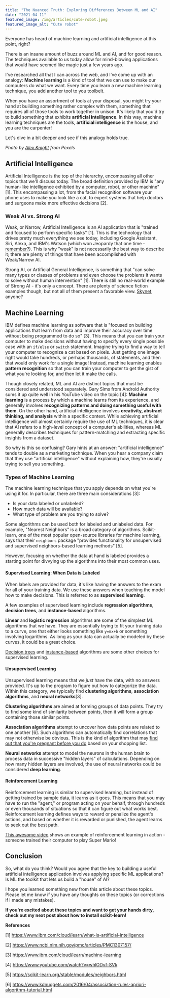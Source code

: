 ```yaml
---
title: "The Nuanced Truth: Exploring Differences Between ML and AI"
date: "2021-04-11"
featured_image: /img/articles/cute-robot.jpeg
featured_image_alt: "Cute robot"
---
```


Everyone has heard of machine learning and artificial intelligence at this point, right?

There is an insane amount of buzz around ML and AI, and for good reason. The techniques available to us today allow for mind-blowing applications that would have seemed like magic just a few years ago.

I've researched all that I can across the web, and I've come up with an analogy: **Machine learning** is a kind of tool that we can use to make our computers do what we want. Every time you learn a new machine learning technique, you add another tool to you toolbelt.

When you have an assortment of tools at your disposal, you might try your hand at building something rather complex with them, something that requires all of those tools to work together in unison. It's likely that you'd try to build something that exhibits **artificial intelligence**. In this way, machine learning techniques are the tools, **artificial intelligence** is the house, and you are the carpenter!

Let's dive in a bit deeper and see if this analogy holds true.

<!--truncate-->

*Photo by [Alex Knight](https://www.pexels.com/@agk42?utm_content=attributionCopyText&utm_medium=referral&utm_source=pexels) from Pexels*

## Artificial Intelligence

Artificial Intelligence is the top of the hierarchy, encompassing all other topics that we'll discuss today. The broad definition provided by IBM is "any human-like intelligence exhibited by a computer, robot, or other machine" [1]. This encompassing a lot, from the facial recognition software your phone uses to make you look like a cat, to expert systems that help doctors and surgeons make more effective decisions [2].

### Weak AI vs. Strong AI

Weak, or Narrow, Artificial Intelligence is an AI application that is "trained and focused to perform specific tasks" [1]. This is the technology that drives pretty much everything we see today, including Google Assistant, Siri, Alexa, and IBM's Watson (which won Jeopardy that one time - [remember?](https://www.techrepublic.com/article/ibm-watson-the-inside-story-of-how-the-jeopardy-winning-supercomputer-was-born-and-what-it-wants-to-do-next/)). This is why "weak" is not necessarily the best way to describe it; there are plenty of things that have been accomplished with Weak/Narrow AI.

Strong AI, or Artificial General Intelligence, is something that "can solve many types or classes of problems and even choose the problems it wants to solve without human intervention" [1]. There is still no real-world example of Strong AI - it's only a concept. There are plenty of science fiction examples though, but not all of them present a favorable view. [Skynet](https://en.wikipedia.org/wiki/Skynet_(Terminator)), anyone?

## Machine Learning

IBM defines machine learning as software that is "focused on building applications that learn from data and improve their accuracy over time without being programmed to do so" [3]. This means that you can train your computer to make decisions without having to specify every single possible case with an `if/else` or `switch` statement. Imagine trying to find a way to tell your computer to recognize a cat based on pixels. Just getting one image right would take hundreds, or perhaps thousands, of statements, and then that would only work for a single image! Instead, machine learning enables **pattern recognition** so that you can train your computer to get the gist of what you're looking for, and then let it make the calls.

Though closely related, ML and AI are distinct topics that must be considered and understood separately. Gary Sims from Android Authority sums it up quite well in his YouTube video on the topic [4]: **Machine learning** is a process by which a machine learns from its experience, and generally involves **recognizing patterns and doing something useful with them**. On the other hand, artificial intelligence involves **creativity, abstract thinking, and analysis** within a specific context. While achieving artificial intelligence will almost certainly require the use of ML techniques, it is clear that AI refers to a high-level concept of a computer's abilities, whereas ML generally describes techniques for pattern-matching and extracting specific insights from a dataset.

So why is this so confusing? Gary hints at an answer: "artificial intelligence" tends to double as a marketing technique. When you hear a company claim that they use "artificial intelligence" without explaining how, they're usually trying to sell you something.

### Types of Machine Learning

The machine learning technique that you apply depends on what you're using it for. In particular, there are three main considerations [3]:

* Is your data labeled or unlabeled?
* How much data will be available?
* What type of problem are you trying to solve?

Some algorithms can be used both for labeled and unlabeled data. For example, "Nearest Neighbors" is a broad category of algorithms. Scikit-learn, one of the most popular open-source libraries for machine learning, says that their `neighbors` package "provides functionality for unsupervised and supervised neighbors-based learning methods" [5].

However, focusing on whether the data at hand is labeled provides a starting point for divvying up the algorithms into their most common uses.

#### Supervised Learning: When Data is Labeled

When labels are provided for data, it's like having the answers to the exam for all of your training data. We use these answers when teaching the model how to make decisions. This is referred to as **supervised learning**.

A few examples of supervised learning include **regression algorithms**, **decision trees**, and **instance-based** algorithms.

**Linear** and **logistic regression** algorithms are some of the simplest ML algorithms that we have. They are essentially trying to fit your training data to a curve, one that either looks something like `y=mx+b` or something involving logarithms. As long as your data can actually be modeled by these curves, it could be a great choice.

[Decision trees](https://en.wikipedia.org/wiki/Decision_tree_learning) and [instance-based](https://en.wikipedia.org/wiki/Instance-based_learning) algorithms are some other choices for supervised learning.

#### Unsupervised Learning

Unsupervised learning means that we *just* have the data, with no answers provided. It's up to the program to figure out how to categorize the data. Within this category, we typically find **clustering algorithms**, **association algorithms**, and **neural networks**[3].

**Clustering algorithms** are aimed at forming groups of data points. They try to find some kind of similarity between points, then it will form a group containing those similar points.

**Association algorithms** attempt to uncover how data points are related to one another [6]. Such algorithms can automatically find correlations that may not otherwise be obvious. This is the kind of algorithm that may [find out that you're pregnant before you do](https://www.driveresearch.com/market-research-company-blog/how-target-used-data-analytics-to-predict-pregnancies/) based on your shopping list.

**Neural networks** attempt to model the neurons in the human brain to process data in successive "hidden layers" of calculations. Depending on how many hidden layers are involved, the use of neural networks could be considered **deep learning**.

#### Reinforcement Learning

Reinforcement learning is similar to supervised learning, but instead of getting trained by sample data, it learns as it goes. This means that you may have to run the "agent," or program acting on your behalf, through hundreds or even thousands of situations so that it can figure out what works best. Reinforcement learning defines ways to reward or penalize the agent's actions, and based on whether it is rewarded or punished, the agent learns to seek out the best path.

[This awesome video](https://www.youtube.com/watch?v=y5OY4dd5DIY) shows an example of reinforcement learning in action - someone trained their computer to play Super Mario!

## Conclusion

So, what do you think? Would you agree that the key to building a useful artificial intelligence application involves applying specific ML applications? Is ML the toolkit that lets us build a "house" of AI?

I hope you learned something new from this article about these topics. Please let me know if you have any thoughts on these topics (or corrections if I made any mistakes).

**If you're excited about these topics and want to get your hands dirty, check out my next post about how to install scikit-learn!**

**References**

[1] <https://www.ibm.com/cloud/learn/what-is-artificial-intelligence>

[2] <https://www.ncbi.nlm.nih.gov/pmc/articles/PMC1307157/>

[3] <https://www.ibm.com/cloud/learn/machine-learning>

[4] <https://www.youtube.com/watch?v=whlODvf-SVk>

[5] <https://scikit-learn.org/stable/modules/neighbors.html>

[6] <https://www.kdnuggets.com/2016/04/association-rules-apriori-algorithm-tutorial.html>

